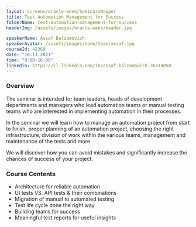 ```yaml
---
layout: screens/oracle-week/SeminarsMapper
title: Test Automation Management for Success
folderName: test-automation-management-for-success
headerImg: /assets/images/oracle-week/header.jpg

speakerName: Assaf Balzamovich
speakerAvatar: /assets/images/home/team/assaf.jpg
courseId: 42369
date: "10.11.2021"
time: "9:00-16:30"
linkedin: https://il.linkedin.com/in/assaf-balzamovich-36a14050
---
```


### Overview

The seminar is intended for team leaders, heads of development departments and managers who lead automation teams or manual testing teams who are interested in implementing automation in their processes.

In the seminar we will learn how to manage an automation project from start to finish, proper planning of an automation project, choosing the right infrastructure, division of work within the various teams, management and maintenance of the tests and more.

We will discover how you can avoid mistakes and significantly increase the chances of success of your project.

### Course Contents

- Architecture for reliable automation
- UI tests VS. API tests & their combinations
- Migration of manual to automated testing
- Test life cycle done the right way
- Building teams for success
- Meaningful test reports for useful insights

